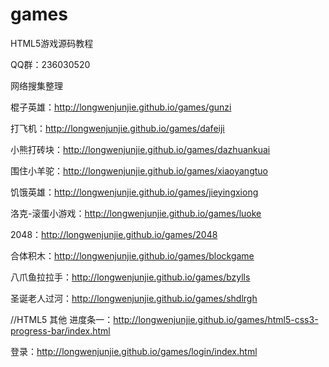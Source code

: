 # games
HTML5游戏源码教程

QQ群：236030520

网络搜集整理

棍子英雄：http://longwenjunjie.github.io/games/gunzi

打飞机：http://longwenjunjie.github.io/games/dafeiji

小熊打砖块：http://longwenjunjie.github.io/games/dazhuankuai

围住小羊驼：http://longwenjunjie.github.io/games/xiaoyangtuo

饥饿英雄：http://longwenjunjie.github.io/games/jieyingxiong

洛克-滚蛋小游戏：http://longwenjunjie.github.io/games/luoke

2048：http://longwenjunjie.github.io/games/2048

合体积木：http://longwenjunjie.github.io/games/blockgame

八爪鱼拉拉手：http://longwenjunjie.github.io/games/bzylls

圣诞老人过河：http://longwenjunjie.github.io/games/shdlrgh

//HTML5 其他
进度条一：http://longwenjunjie.github.io/games/html5-css3-progress-bar/index.html

登录：http://longwenjunjie.github.io/games/login/index.html
